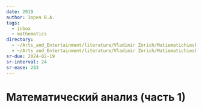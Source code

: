 ```yaml
---
date: 2019
author: Зорич В.А.
tags:
  - inbox
  - mathematics
directory:
  - ~/Arts_and_Entertainment/literature/Vladimir Zorich/Matiematichieskii analiz (chast' 1), 10-ie izdaniie (2378)/
  - ~/Arts_and_Entertainment/literature/Vladimir Zorich/Matiematichieskii analiz (chast' 2), 9-ie izdaniie (2377)/
sr-due: 2024-02-19
sr-interval: 24
sr-ease: 283
---
```


# Математический анализ (часть 1)

